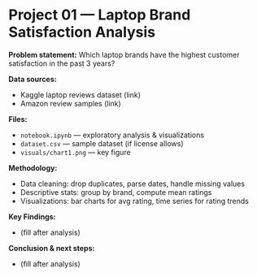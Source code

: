# Project 01 — Laptop Brand Satisfaction Analysis

**Problem statement:** Which laptop brands have the highest customer satisfaction in the past 3 years?

**Data sources:**  
- Kaggle laptop reviews dataset (link)  
- Amazon review samples (link)

**Files:**  
- `notebook.ipynb` — exploratory analysis & visualizations  
- `dataset.csv` — sample dataset (if license allows)  
- `visuals/chart1.png` — key figure

**Methodology:**  
- Data cleaning: drop duplicates, parse dates, handle missing values  
- Descriptive stats: group by brand, compute mean ratings  
- Visualizations: bar charts for avg rating, time series for rating trends

**Key Findings:**  
- (fill after analysis)

**Conclusion & next steps:**  
- (fill after analysis)
